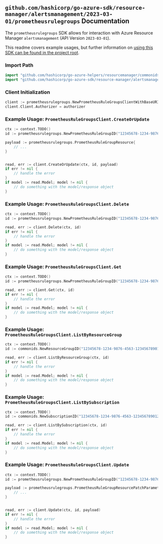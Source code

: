 
## `github.com/hashicorp/go-azure-sdk/resource-manager/alertsmanagement/2023-03-01/prometheusrulegroups` Documentation

The `prometheusrulegroups` SDK allows for interaction with Azure Resource Manager `alertsmanagement` (API Version `2023-03-01`).

This readme covers example usages, but further information on [using this SDK can be found in the project root](https://github.com/hashicorp/go-azure-sdk/tree/main/docs).

### Import Path

```go
import "github.com/hashicorp/go-azure-helpers/resourcemanager/commonids"
import "github.com/hashicorp/go-azure-sdk/resource-manager/alertsmanagement/2023-03-01/prometheusrulegroups"
```


### Client Initialization

```go
client := prometheusrulegroups.NewPrometheusRuleGroupsClientWithBaseURI("https://management.azure.com")
client.Client.Authorizer = authorizer
```


### Example Usage: `PrometheusRuleGroupsClient.CreateOrUpdate`

```go
ctx := context.TODO()
id := prometheusrulegroups.NewPrometheusRuleGroupID("12345678-1234-9876-4563-123456789012", "example-resource-group", "ruleGroupName")

payload := prometheusrulegroups.PrometheusRuleGroupResource{
	// ...
}


read, err := client.CreateOrUpdate(ctx, id, payload)
if err != nil {
	// handle the error
}
if model := read.Model; model != nil {
	// do something with the model/response object
}
```


### Example Usage: `PrometheusRuleGroupsClient.Delete`

```go
ctx := context.TODO()
id := prometheusrulegroups.NewPrometheusRuleGroupID("12345678-1234-9876-4563-123456789012", "example-resource-group", "ruleGroupName")

read, err := client.Delete(ctx, id)
if err != nil {
	// handle the error
}
if model := read.Model; model != nil {
	// do something with the model/response object
}
```


### Example Usage: `PrometheusRuleGroupsClient.Get`

```go
ctx := context.TODO()
id := prometheusrulegroups.NewPrometheusRuleGroupID("12345678-1234-9876-4563-123456789012", "example-resource-group", "ruleGroupName")

read, err := client.Get(ctx, id)
if err != nil {
	// handle the error
}
if model := read.Model; model != nil {
	// do something with the model/response object
}
```


### Example Usage: `PrometheusRuleGroupsClient.ListByResourceGroup`

```go
ctx := context.TODO()
id := commonids.NewResourceGroupID("12345678-1234-9876-4563-123456789012", "example-resource-group")

read, err := client.ListByResourceGroup(ctx, id)
if err != nil {
	// handle the error
}
if model := read.Model; model != nil {
	// do something with the model/response object
}
```


### Example Usage: `PrometheusRuleGroupsClient.ListBySubscription`

```go
ctx := context.TODO()
id := commonids.NewSubscriptionID("12345678-1234-9876-4563-123456789012")

read, err := client.ListBySubscription(ctx, id)
if err != nil {
	// handle the error
}
if model := read.Model; model != nil {
	// do something with the model/response object
}
```


### Example Usage: `PrometheusRuleGroupsClient.Update`

```go
ctx := context.TODO()
id := prometheusrulegroups.NewPrometheusRuleGroupID("12345678-1234-9876-4563-123456789012", "example-resource-group", "ruleGroupName")

payload := prometheusrulegroups.PrometheusRuleGroupResourcePatchParameters{
	// ...
}


read, err := client.Update(ctx, id, payload)
if err != nil {
	// handle the error
}
if model := read.Model; model != nil {
	// do something with the model/response object
}
```
